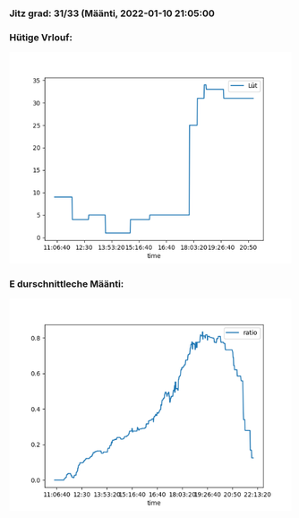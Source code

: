 ### Jitz grad: 31/33 (Määnti, 2022-01-10 21:05:00

### Hütige Vrlouf:
![Graph](Today.png)

### E durschnittleche Määnti:
![Graph](Määnti.png)